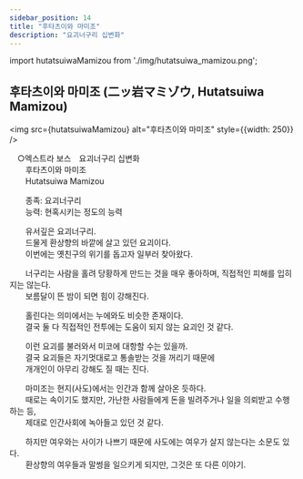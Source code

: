 ```yaml
---
sidebar_position: 14
title: "후타츠이와 마미조"
description: "요괴너구리 십변화"
---
```


import hutatsuiwaMamizou from './img/hutatsuiwa_mamizou.png';

## 후타츠이와 마미조 (二ッ岩マミゾウ, Hutatsuiwa Mamizou)

<img src={hutatsuiwaMamizou} alt="후타츠이와 마미조" style={{width: 250}} />

　○엑스트라 보스　요괴너구리 십변화  
　　후타츠이와 마미조  
　　Hutatsuiwa Mamizou  

　　종족: 요괴너구리  
　　능력: 현혹시키는 정도의 능력  

　　유서깊은 요괴너구리.  
　　드물게 환상향의 바깥에 살고 있던 요괴이다.  
　　이번에는 옛친구의 위기를 돕고자 일부러 찾아왔다.  

　　너구리는 사람을 홀려 당황하게 만드는 것을 매우 좋아하며, 직접적인 피해를 입히지는 않는다.  
　　보름달이 뜬 밤이 되면 힘이 강해진다.  

　　홀린다는 의미에서는 누에와도 비슷한 존재이다.  
　　결국 둘 다 직접적인 전투에는 도움이 되지 않는 요괴인 것 같다.  

　　이런 요괴를 불러와서 미코에 대항할 수는 있을까.  
　　결국 요괴들은 자기멋대로고 통솔받는 것을 꺼리기 때문에  
　　개개인이 아무리 강해도 질 때는 진다.  

　　마미조는 현지(사도)에서는 인간과 함께 살아온 듯하다.  
　　때로는 속이기도 했지만, 가난한 사람들에게 돈을 빌려주거나 일을 의뢰받고 수행하는 등,  
　　제대로 인간사회에 녹아들고 있던 것 같다.  

　　하지만 여우와는 사이가 나쁘기 때문에 사도에는 여우가 살지 않는다는 소문도 있다.  
　　환상향의 여우들과 말썽을 일으키게 되지만, 그것은 또 다른 이야기.  
